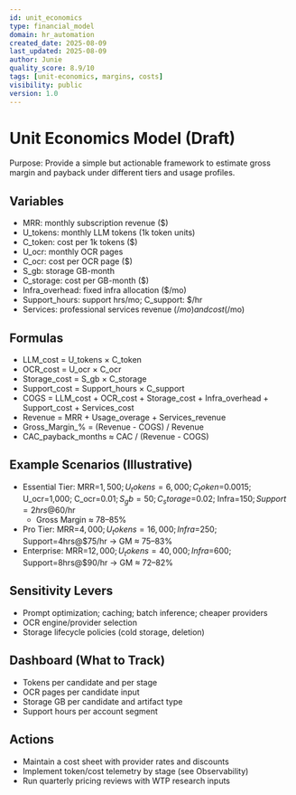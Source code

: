 ```yaml
---
id: unit_economics
type: financial_model
domain: hr_automation
created_date: 2025-08-09
last_updated: 2025-08-09
author: Junie
quality_score: 8.9/10
tags: [unit-economics, margins, costs]
visibility: public
version: 1.0
---
```


# Unit Economics Model (Draft)

Purpose: Provide a simple but actionable framework to estimate gross margin and payback under different tiers and usage profiles.

## Variables
- MRR: monthly subscription revenue ($)
- U_tokens: monthly LLM tokens (1k token units)
- C_token: cost per 1k tokens ($)
- U_ocr: monthly OCR pages
- C_ocr: cost per OCR page ($)
- S_gb: storage GB-month
- C_storage: cost per GB-month ($)
- Infra_overhead: fixed infra allocation ($/mo)
- Support_hours: support hrs/mo; C_support: $/hr
- Services: professional services revenue ($/mo) and cost ($/mo)

## Formulas
- LLM_cost = U_tokens × C_token
- OCR_cost = U_ocr × C_ocr
- Storage_cost = S_gb × C_storage
- Support_cost = Support_hours × C_support
- COGS = LLM_cost + OCR_cost + Storage_cost + Infra_overhead + Support_cost + Services_cost
- Revenue = MRR + Usage_overage + Services_revenue
- Gross_Margin_% = (Revenue - COGS) / Revenue
- CAC_payback_months ≈ CAC / (Revenue - COGS)

## Example Scenarios (Illustrative)
- Essential Tier: MRR=$1,500; U_tokens=6,000; C_token=$0.0015; U_ocr=1,000; C_ocr=$0.01; S_gb=50; C_storage=$0.02; Infra=$150; Support=2hrs@$60/hr
  - Gross Margin ≈ 78–85%
- Pro Tier: MRR=$4,000; U_tokens=16,000; Infra=$250; Support=4hrs@$75/hr → GM ≈ 75–83%
- Enterprise: MRR=$12,000; U_tokens=40,000; Infra=$600; Support=8hrs@$90/hr → GM ≈ 72–82%

## Sensitivity Levers
- Prompt optimization; caching; batch inference; cheaper providers
- OCR engine/provider selection
- Storage lifecycle policies (cold storage, deletion)

## Dashboard (What to Track)
- Tokens per candidate and per stage
- OCR pages per candidate input
- Storage GB per candidate and artifact type
- Support hours per account segment

## Actions
- Maintain a cost sheet with provider rates and discounts
- Implement token/cost telemetry by stage (see Observability)
- Run quarterly pricing reviews with WTP research inputs
